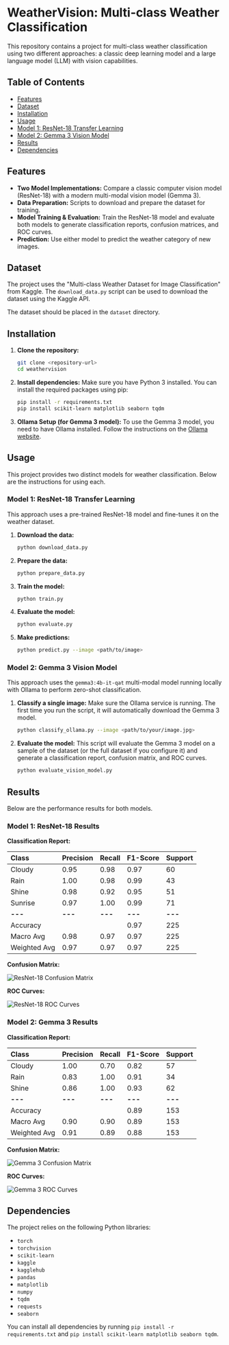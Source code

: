 # WeatherVision: Multi-class Weather Classification

This repository contains a project for multi-class weather classification using two different approaches: a classic deep learning model and a large language model (LLM) with vision capabilities.

## Table of Contents

- [Features](#features)
- [Dataset](#dataset)
- [Installation](#installation)
- [Usage](#usage)
- [Model 1: ResNet-18 Transfer Learning](#model-1-resnet-18-transfer-learning)
- [Model 2: Gemma 3 Vision Model](#model-2-gemma-3-vision-model)
- [Results](#results)
- [Dependencies](#dependencies)

## Features

-   **Two Model Implementations:** Compare a classic computer vision model (ResNet-18) with a modern multi-modal vision model (Gemma 3).
-   **Data Preparation:** Scripts to download and prepare the dataset for training.
-   **Model Training & Evaluation:** Train the ResNet-18 model and evaluate both models to generate classification reports, confusion matrices, and ROC curves.
-   **Prediction:** Use either model to predict the weather category of new images.

## Dataset

The project uses the "Multi-class Weather Dataset for Image Classification" from Kaggle. The `download_data.py` script can be used to download the dataset using the Kaggle API.

The dataset should be placed in the `dataset` directory.

## Installation

1.  **Clone the repository:**
    ```bash
    git clone <repository-url>
    cd weathervision
    ```

2.  **Install dependencies:**
    Make sure you have Python 3 installed. You can install the required packages using pip:
    ```bash
    pip install -r requirements.txt
    pip install scikit-learn matplotlib seaborn tqdm
    ```

3.  **Ollama Setup (for Gemma 3 model):**
    To use the Gemma 3 model, you need to have Ollama installed. Follow the instructions on the [Ollama website](https://ollama.com/).

## Usage

This project provides two distinct models for weather classification. Below are the instructions for using each.

### Model 1: ResNet-18 Transfer Learning

This approach uses a pre-trained ResNet-18 model and fine-tunes it on the weather dataset.

1.  **Download the data:**
    ```bash
    python download_data.py
    ```

2.  **Prepare the data:**
    ```bash
    python prepare_data.py
    ```

3.  **Train the model:**
    ```bash
    python train.py
    ```

4.  **Evaluate the model:**
    ```bash
    python evaluate.py
    ```

5.  **Make predictions:**
    ```bash
    python predict.py --image <path/to/image>
    ```

### Model 2: Gemma 3 Vision Model

This approach uses the `gemma3:4b-it-qat` multi-modal model running locally with Ollama to perform zero-shot classification.

1.  **Classify a single image:**
    Make sure the Ollama service is running. The first time you run the script, it will automatically download the Gemma 3 model.
    ```bash
    python classify_ollama.py --image <path/to/your/image.jpg>
    ```

2.  **Evaluate the model:**
    This script will evaluate the Gemma 3 model on a sample of the dataset (or the full dataset if you configure it) and generate a classification report, confusion matrix, and ROC curves.
    ```bash
    python evaluate_vision_model.py
    ```

## Results

Below are the performance results for both models.

### Model 1: ResNet-18 Results

**Classification Report:**

| Class      | Precision | Recall | F1-Score | Support |
| :--------- | :-------- | :----- | :------- | :------ |
| Cloudy     | 0.95      | 0.98   | 0.97     | 60      |
| Rain       | 1.00      | 0.98   | 0.99     | 43      |
| Shine      | 0.98      | 0.92   | 0.95     | 51      |
| Sunrise    | 0.97      | 1.00   | 0.99     | 71      |
| **---**    | **---**   | **---**| **---**  | **---** |
| Accuracy   |           |        | 0.97     | 225     |
| Macro Avg  | 0.98      | 0.97   | 0.97     | 225     |
| Weighted Avg| 0.97      | 0.97   | 0.97     | 225     |

**Confusion Matrix:**

![ResNet-18 Confusion Matrix](confusion_matrix.png)

**ROC Curves:**

![ResNet-18 ROC Curves](roc_curves.png)

### Model 2: Gemma 3 Results

**Classification Report:**

| Class      | Precision | Recall | F1-Score | Support |
| :--------- | :-------- | :----- | :------- | :------ |
| Cloudy     | 1.00      | 0.70   | 0.82     | 57      |
| Rain       | 0.83      | 1.00   | 0.91     | 34      |
| Shine      | 0.86      | 1.00   | 0.93     | 62      |
| **---**    | **---**   | **---**| **---**  | **---** |
| Accuracy   |           |        | 0.89     | 153     |
| Macro Avg  | 0.90      | 0.90   | 0.89     | 153     |
| Weighted Avg| 0.91      | 0.89   | 0.88     | 153     |

**Confusion Matrix:**

![Gemma 3 Confusion Matrix](ollama_confusion_matrix.png)

**ROC Curves:**

![Gemma 3 ROC Curves](ollama_roc_curves.png)

## Dependencies

The project relies on the following Python libraries:

-   `torch`
-   `torchvision`
-   `scikit-learn`
-   `kaggle`
-   `kagglehub`
-   `pandas`
-   `matplotlib`
-   `numpy`
-   `tqdm`
-   `requests`
-   `seaborn`

You can install all dependencies by running `pip install -r requirements.txt` and `pip install scikit-learn matplotlib seaborn tqdm`.
